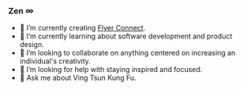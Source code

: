 ### Zen ∞

- 🔭 I’m currently creating [Flyer Connect](https://www.flyerconnect.org/). 
- 🌱 I’m currently learning about software development and product design.
- 👯 I’m looking to collaborate on anything centered on increasing an individual's creativity.
- 🤔 I’m looking for help with staying inspired and focused.
- 💬 Ask me about Ving Tsun Kung Fu.
